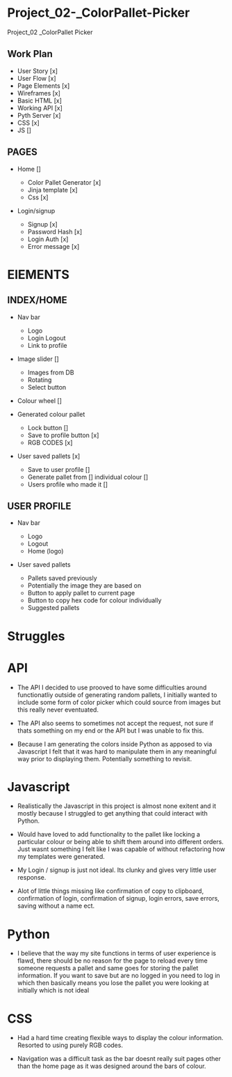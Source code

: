 # Project_02-_ColorPallet-Picker
Project_02 _ColorPallet Picker





## Work Plan
- User Story    [x]
- User Flow     [x]     
- Page Elements [x]
- Wireframes    [x]
- Basic HTML    [x]
- Working API   [x]
- Pyth Server   [x]
- CSS           [x]
- JS            []


## PAGES 
- Home []
    - Color Pallet Generator [x] 
    - Jinja template [x]
    - Css [x]

- Login/signup
    - Signup [x]
    - Password Hash [x] 
    - Login Auth [x]
    - Error message [x] 


# ElEMENTS
## INDEX/HOME
- Nav bar 
    - Logo
    - Login Logout
    - Link to profile

- Image slider                  []
    - Images from DB
    - Rotating
    - Select button

- Colour wheel                  []

- Generated colour pallet
    - Lock button               []
    - Save to profile button    [x]
    - RGB CODES                 [x]

- User saved pallets            [x]
    - Save to user profile      []
    - Generate pallet from      []
      individual colour         []
    - Users profile who made it []


## USER PROFILE
- Nav bar 
    - Logo
    - Logout
    - Home (logo)
    

- User saved pallets
    - Pallets saved previously 
    - Potentially the image they are based on
    - Button to apply pallet to current page
    - Button to copy hex code for colour individually 
    - Suggested pallets




# Struggles

# API 
- The API I decided to use prooved to have some difficulties around functionatliy outside of generating random pallets, I initially wanted to include some form of color picker which could source from images but this really never eventuated. 

- The API also seems to sometimes not accept the request, not sure if thats something on my end or the API but I was unable to fix this. 

- Because I am generating the colors inside Python as apposed to via Javascript I felt that it was hard to manipulate them in any meaningful way prior to displaying them. Potentially something to revisit. 


# Javascript 
- Realistically the Javascript in this project is almost none exitent and it mostly because I struggled to get anything that could interact with Python. 

- Would have loved to add functionality to the pallet like locking a particular colour or being able to shift them around into different orders. Just wasnt something I felt like I was capable of without refactoring how my templates were generated. 

- My Login / signup is just not ideal. Its clunky and gives very little user response. 

- Alot of little things missing like confirmation of copy to clipboard, confirmation of login, confirmation of signup, login errors, save errors, saving without a name ect. 


# Python
- I believe that the way my site functions in terms of user experience is flawd, there should be no reason for the page to reload every time someone requests a pallet and same goes for storing the pallet information. If you want to save but are no logged in you need to log in which then basically means you lose the pallet you were looking at initially which is not ideal 


# CSS
- Had a hard time creating flexible ways to display the colour information. Resorted to using purely RGB codes. 

- Navigation was a difficult task as the bar doesnt really suit pages other than the home page as it was designed around the bars of colour. 



